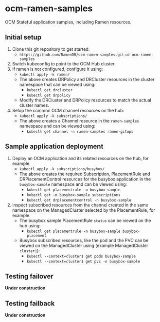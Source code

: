 # ocm-ramen-samples

OCM Stateful application samples, including Ramen resources.

## Initial setup

1. Clone this git repository to get started:
    - `https://github.com/RamenDR/ocm-ramen-samples.git`
  `cd ocm-ramen-samples`
1. Switch kubeconfig to point to the OCM Hub cluster
1. If ramen is not configured, configure it using:
    - `kubectl apply -k ramen/`
    - The above creates DRPolicy and DRCluster resources in the
      cluster namespace that can be viewed using:
        - `kubectl get drcluster`
        - `kubectl get drpolicy`
    - Modify the DRCluster and DRPolicy resources to match the actual
      cluster names.
1. Setup the common OCM channel resources on the hub:
    - `kubectl apply -k subscriptions/`
    - The above creates a Channel resource in the `ramen-samples`
      namespace and can be viewed using:
        - `kubectl get channel -n ramen-samples ramen-gitops`

## Sample application deployment

1. Deploy an OCM application and its related resources on the hub, for
  example:
    - `kubectl apply -k subscriptions/busybox/`
    - The above creates the required Subscription, PlacementRule and
    DRPlacementControl resources for the busybox application in the
    `busybox-sample` namespace and can be viewed using:
        - `kubectl get placementrule -n busybox-sample`
        - `kubectl get -n busybox-sample subscriptions`
        - `kubectl get drplacementcontrol -n busybox-sample`
1. Inspect subscribed resources from the channel created in the same namespace
  on the ManagedCluster selected by the PlacementRule, for example:
    - The busybox sample PlacementRule `status` can be viewed on the hub
    using:
        - `kubectl get placementrule -n busybox-sample busybox-placement`
    - Busybox subscribed resources, like the pod and the PVC can be viewed on
    the ManagedCluster using (example ManagedCluster `cluster1`):
        - `kubectl --context=cluster1 get pods busybox-sample`
        - `kubectl --context=cluster1 get pvc -n busybox-sample`

## Testing failover

**Under construction**

## Testing failback

**Under construction**
